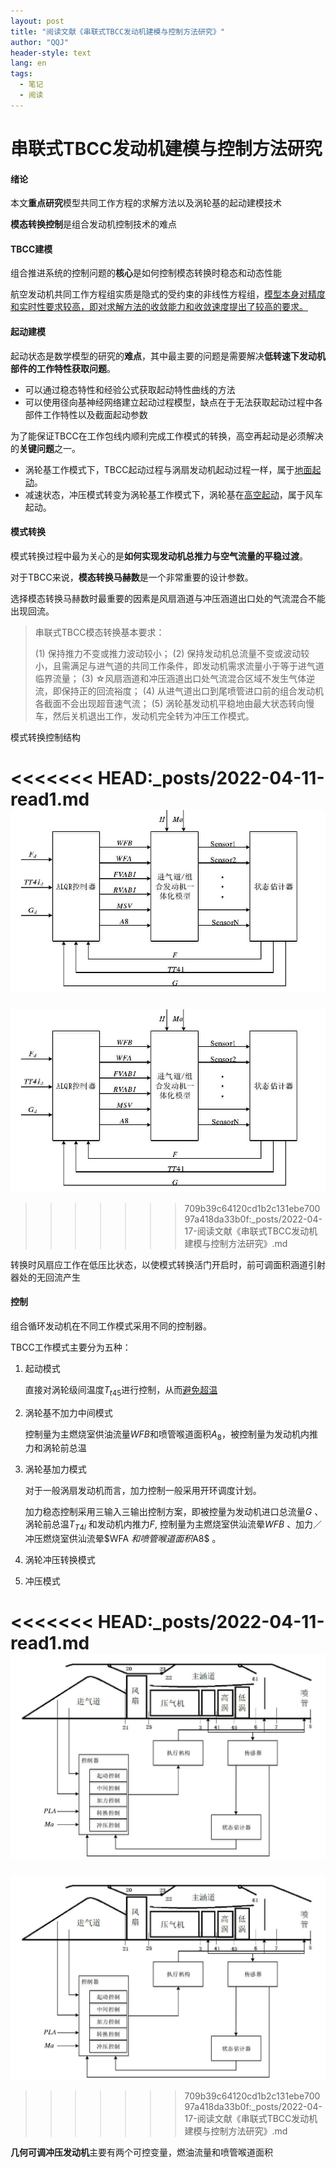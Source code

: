 ```yaml
---
layout: post
title: "阅读文献《串联式TBCC发动机建模与控制方法研究》"
author: "QQJ"
header-style: text
lang: en
tags:
  - 笔记
  - 阅读
---
```




# 串联式TBCC发动机建模与控制方法研究

#### 绪论

本文**重点研究**模型共同工作方程的求解方法以及涡轮基的起动建模技术

**模态转换控制**是组合发动机控制技术的难点

#### TBCC建模

组合推进系统的控制问题的**核心**是如何控制模态转换时稳态和动态性能

航空发动机共同工作方程组实质是隐式的受约束的非线性方程组，<u>模型本身对精度和实时性要求较高，即对求解方法的收敛能力和收敛速度提出了较高的要求。</u>

#### 起动建模

起动状态是数学模型的研究的**难点**，其中最主要的问题是需要解决**低转速下发动机部件的工作特性获取问题**。

- 可以通过稳态特性和经验公式获取起动特性曲线的方法
- 可以使用径向基神经网络建立起动过程模型，缺点在于无法获取起动过程中各部件工作特性以及截面起动参数

为了能保证TBCC在工作包线内顺利完成工作模式的转换，高空再起动是必须解决的**关键问题**之一。

- 涡轮基工作模式下，TBCC起动过程与涡扇发动机起动过程一样，属于<u>地面起动</u>。
- 减速状态，冲压模式转变为涡轮基工作模式下，涡轮基在<u>高空起动</u>，属于风车起动。

#### 模式转换

模式转换过程中最为关心的是**如何实现发动机总推力与空气流量的平稳过渡**。

对于TBCC来说，**模态转换马赫数**是一个非常重要的设计参数。

选择模态转换马赫数时最重要的因素是风扇涵道与冲压涵道出口处的气流混合不能出现回流。

> 串联式TBCC模态转换基本要求：
>
> (1) 保持推力不变或推力波动较小；
> (2) 保持发动机总流量不变或波动较小，且需满足与进气道的共同工作条件，即发动机需求流量小于等于进气道临界流量；
> (3) ☆风扇涵道和冲压涵道出口处气流混合区域不发生气体逆流，即保持正的回流裕度；
> (4) 从进气道出口到尾喷管进口前的组合发动机各截面不会出现超音速气流；
> (5) 涡轮基发动机平稳地由最大状态转向慢车，然后关机退出工作，发动机完全转为冲压工作模式。

模式转换控制结构

<<<<<<< HEAD:_posts/2022-04-11-read1.md
![image-20220222144551314](/img/in-post/post-read/image-20220222144551314.png)
=======
![image-20220222144551314](my_pics/image-20220222144551314.png)
>>>>>>> 709b39c64120cd1b2c131ebe70097a418da33b0f:_posts/2022-04-17-阅读文献《串联式TBCC发动机建模与控制方法研究》.md

转换时风扇应工作在低压比状态，以使模式转换活门开启时，前可调面积涵道引射器处的无回流产生



#### 控制

组合循环发动机在不同工作模式采用不同的控制器。

TBCC工作模式主要分为五种：

1. 起动模式

   直接对涡轮级间温度$T_{t45}$进行控制，从而<u>避免超温</u>

2. 涡轮基不加力中间模式

   控制量为主燃烧室供油流量$WFB$和喷管喉道面积$A_8$，被控制量为发动机内推力和涡轮前总温

3. 涡轮基加力模式

   对于一般涡扇发动机而言，加力控制一般采用开环调度计划。

   加力稳态控制采用三输入三输出控制方案，即被控量为发动机进口总流量$G$ 、涡轮前总温$T_{T4l}$ 和发动机内推力$F$, 控制量为主燃烧室供汕流晕$WFB$ 、加力／冲压燃烧室供汕流晕$WFA $和喷管喉道面积$A8$ 。

4. 涡轮冲压转换模式

5. 冲压模式

<<<<<<< HEAD:_posts/2022-04-11-read1.md
![image-20220222151805233](/img/in-post/post-read/image-20220222151805233.png)
=======
![image-20220222151805233](my_pics/image-20220222151805233.png)
>>>>>>> 709b39c64120cd1b2c131ebe70097a418da33b0f:_posts/2022-04-17-阅读文献《串联式TBCC发动机建模与控制方法研究》.md

​	**几何可调冲压发动机**主要有两个可控变量，燃油流量和喷管喉道面积



















